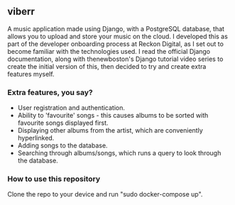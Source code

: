 ## viberr
A music application made using Django, with a PostgreSQL database, that allows you to upload and store your music on the cloud. I developed this as part of the developer onboarding process at Reckon Digital, as I set out to become familiar with the technologies used. I read the official Django documentation, along with thenewboston's Django tutorial video series to create the initial version of this, then decided to try and create extra features myself.

### Extra features, you say?
* User registration and authentication.
* Ability to 'favourite' songs - this causes albums to be sorted with favourite songs displayed first.
* Displaying other albums from the artist, which are conveniently hyperlinked.
* Adding songs to the database.
* Searching through albums/songs, which runs a query to look through the database.

### How to use this repository
Clone the repo to your device and run "sudo docker-compose up".
